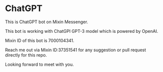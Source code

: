 # ChatGPT

This is ChatGPT bot on Mixin Messenger.

This bot is working with ChatGPI GPT-3 model which is powered by OpenAI.

Mixin ID of this bot is 7000104341.

Reach me out via Mixin ID:37351541 for any suggestion or pull request directly for this repo.

Looking forward to meet with you.

